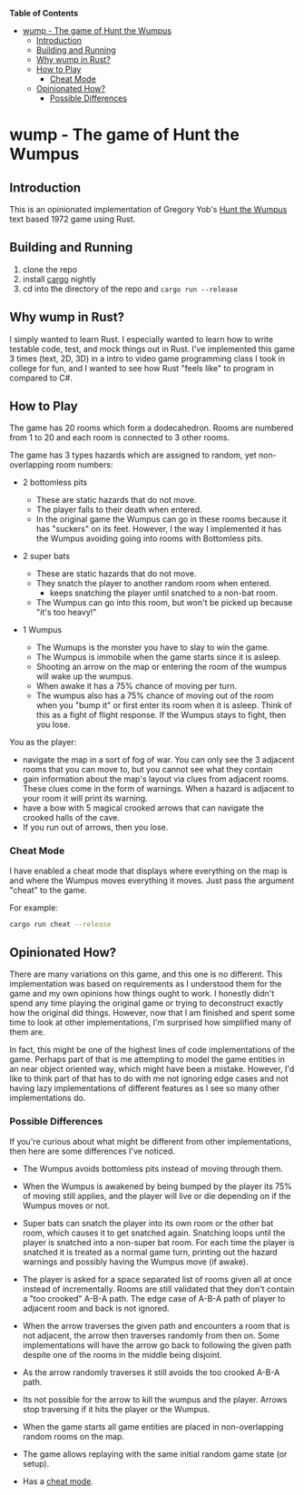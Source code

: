 <!-- markdown-toc start - Don't edit this section. Run M-x markdown-toc-refresh-toc -->

**Table of Contents**

- [wump - The game of Hunt the Wumpus](#wump---the-game-of-hunt-the-wumpus)
    - [Introduction](#introduction)
    - [Building and Running](#building-and-running)
    - [Why wump in Rust?](#why-wump-in-rust)
    - [How to Play](#how-to-play)
        - [Cheat Mode](#cheat-mode)
    - [Opinionated How?](#opinionated-how)
        - [Possible Differences](#possible-differences)

<!-- markdown-toc end -->

# wump - The game of Hunt the Wumpus

## Introduction

This is an opinionated implementation of Gregory Yob's [Hunt the Wumpus](https://en.wikipedia.org/wiki/Hunt_the_Wumpus) text based 1972 game using Rust.

## Building and Running

1. clone the repo
2. install [cargo](https://crates.io/) nightly
3. cd into the directory of the repo and `cargo run --release`

## Why wump in Rust?

I simply wanted to learn Rust. I especially wanted to learn how to write testable code, test, and mock things out in Rust. I've implemented this game 3 times (text, 2D, 3D) in a intro to video game programming class I took in college for fun, and I wanted to see how Rust "feels like" to program in compared to C#.

## How to Play

The game has 20 rooms which form a dodecahedron. Rooms are numbered from 1 to 20 and each room is connected to 3 other rooms.

The game has 3 types hazards which are assigned to random, yet non-overlapping room numbers:

- 2 bottomless pits
  - These are static hazards that do not move.
  - The player falls to their death when entered.
  - In the original game the Wumpus can go in these rooms because it has "suckers" on its feet. However, I the way I implemented it has the Wumpus avoiding going into rooms with Bottomless pits.

- 2 super bats
  - These are static hazards that do not move.
  - They snatch the player to another random room when entered.
    - keeps snatching the player until snatched to a non-bat room.
  - The Wumpus can go into this room, but won't be picked up because "it's too heavy!"

- 1 Wumpus
  - The Wumups is the monster you have to slay to win the game.
  - The Wumpus is immobile when the game starts since it is asleep.
  - Shooting an arrow on the map or entering the room of the wumpus will wake up the wumpus.
  - When awake it has a 75% chance of moving per turn.
  - The wumpus also has a 75% chance of moving out of the room when you "bump it" or first enter its room when it is asleep. Think of this as a fight of flight response. If the Wumpus stays to fight, then you lose.

You as the player:

- navigate the map in a sort of fog of war. You can only see the 3 adjacent rooms that you can move to, but you cannot see what they contain
- gain information about the map's layout via clues from adjacent rooms. These clues come in the form of warnings. When a hazard is adjacent to your room it will print its warning.
- have a bow with 5 magical crooked arrows that can navigate the crooked halls of the cave.
- If you run out of arrows, then you lose.

### Cheat Mode

I have enabled a cheat mode that displays where everything on the map is and where the Wumpus moves everything it moves. Just pass the argument "cheat" to the game.

For example:

```bash
cargo run cheat --release
```

## Opinionated How?

There are many variations on this game, and this one is no different. This implementation was based on requirements as I understood them for the game and my own opinions how things ought to work. I honestly didn't spend any time playing the original game or trying to deconstruct exactly how the original did things. However, now that I am finished and spent some time to look at other implementations, I'm surprised how simplified many of them are.

In fact, this might be one of the highest lines of code implementations of the game. Perhaps part of that is me attempting to model the game entities in an near object oriented way, which might have been a mistake. However, I'd like to think part of that has to do with me not ignoring edge cases and not having lazy implementations of different features as I see so many other implementations do.

### Possible Differences

If you're curious about what might be different from other implementations, then here are some differences I've noticed.

- The Wumpus avoids bottomless pits instead of moving through them.

- When the Wumpus is awakened by being bumped by the player its 75% of moving still applies, and the player will live or die depending on if the Wumpus moves or not.

- Super bats can snatch the player into its own room or the other bat room, which causes it to get snatched again. Snatching loops until the player is snatched into a non-super bat room. For each time the player is snatched it is treated as a normal game turn, printing out the hazard warnings and possibly having the Wumpus move (if awake).

- The player is asked for a space separated list of rooms given all at once instead of incrementally. Rooms are still validated that they don't contain a "too crooked" A-B-A path. The edge case of A-B-A path of player to adjacent room and back is not ignored.

- When the arrow traverses the given path and encounters a room that is not adjacent, the arrow then traverses randomly from then on. Some implementations will have the arrow go back to following the given path despite one of the rooms in the middle being disjoint.

- As the arrow randomly traverses it still avoids the too crooked A-B-A path.

- Its not possible for the arrow to kill the wumpus and the player. Arrows stop traversing if it hits the player or the Wumpus.

- When the game starts all game entities are placed in non-overlapping random rooms on the map.
  
- The game allows replaying with the same initial random game state (or setup).

- Has a [cheat mode](#cheat-mode).
